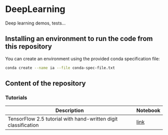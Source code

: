 # DeepLearning
Deep learning demos, tests...

## Installing an environment to run the code from this repository

You can create an environment using the provided conda specification file:

```sh
conda create --name ia --file conda-spec-file.txt
```

## Content of the repository

### Tutorials

Description                                                           | Notebook
----------------------------------------------------------------------|--------------
TensorFlow 2.5 tutorial with hand-written digit classification        | [link](./01-Tutorials/01-TF2-MNIST-tutorial/01-MNIST-Dataset.ipynb)
